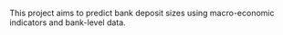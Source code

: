 This project aims to predict bank deposit sizes using macro-economic indicators and bank-level data.